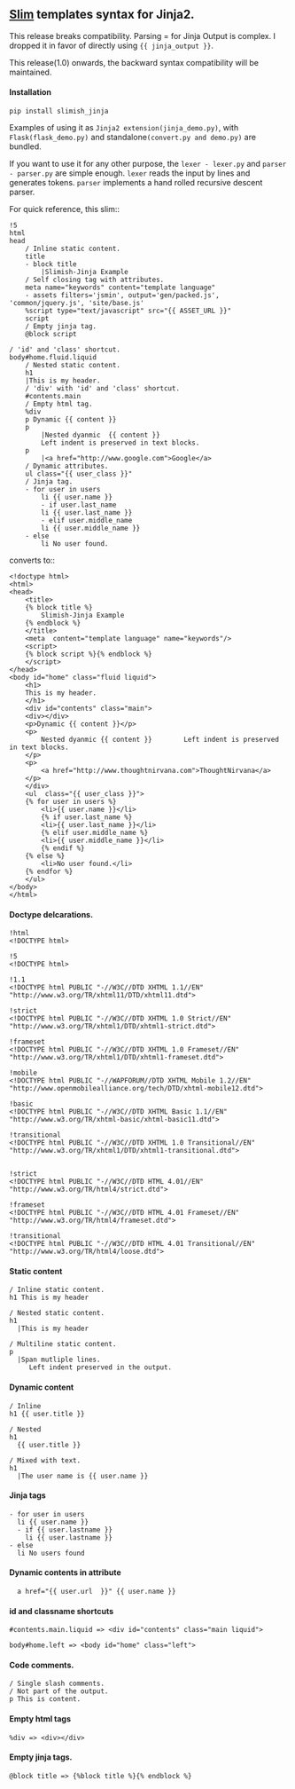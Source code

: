 ## [Slim](http://slim-lang.com/) templates syntax for Jinja2. 

This release breaks compatibility. Parsing = for Jinja Output is complex. I dropped it in favor of directly using `{{ jinja_output }}`.

This release(1.0) onwards, the backward syntax compatibility will be maintained.

#### Installation

    pip install slimish_jinja

Examples of using it as `Jinja2 extension(jinja_demo.py)`,
with `Flask(flask_demo.py)` and standalone`(convert.py and demo.py)` are bundled.

If you want to use it for any other purpose, the `lexer - lexer.py` and `parser - parser.py` are simple enough.
`lexer` reads the input by lines and generates tokens. `parser` implements a hand rolled recursive descent parser.

For quick reference, this slim::

    !5
    html
    head
        / Inline static content.
        title
        - block title
            |Slimish-Jinja Example
        / Self closing tag with attributes.
        meta name="keywords" content="template language"
        - assets filters='jsmin', output='gen/packed.js', 'common/jquery.js', 'site/base.js' 
        %script type="text/javascript" src="{{ ASSET_URL }}"
        script
        / Empty jinja tag.
        @block script

    / 'id' and 'class' shortcut.
    body#home.fluid.liquid
        / Nested static content.
        h1
        |This is my header.
        / 'div' with 'id' and 'class' shortcut.
        #contents.main
        / Empty html tag.
        %div
        p Dynamic {{ content }}
        p
            |Nested dyanmic  {{ content }}
            Left indent is preserved in text blocks.
        p
            |<a href="http://www.google.com">Google</a>
        / Dynamic attributes.
        ul class="{{ user_class }}"
        / Jinja tag.
        - for user in users
            li {{ user.name }}
            - if user.last_name
            li {{ user.last_name }}
            - elif user.middle_name
            li {{ user.middle_name }}
        - else
            li No user found.

converts to::

    <!doctype html>
    <html>
    <head>
        <title>
        {% block title %}
            Slimish-Jinja Example
        {% endblock %}
        </title>
        <meta  content="template language" name="keywords"/>
        <script>
        {% block script %}{% endblock %}
        </script>
    </head>
    <body id="home" class="fluid liquid">
        <h1>
        This is my header.
        </h1>
        <div id="contents" class="main">
        <div></div>
        <p>Dynamic {{ content }}</p>
        <p>
            Nested dyanmic {{ content }}        Left indent is preserved in text blocks.
        </p>
        <p>
            <a href="http://www.thoughtnirvana.com">ThoughtNirvana</a>
        </p>
        </div>
        <ul  class="{{ user_class }}">
        {% for user in users %}
            <li>{{ user.name }}</li>
            {% if user.last_name %}
            <li>{{ user.last_name }}</li>
            {% elif user.middle_name %}
            <li>{{ user.middle_name }}</li>
            {% endif %}
        {% else %}
            <li>No user found.</li>
        {% endfor %}
        </ul>
    </body>
    </html>


#### Doctype delcarations.


    !html      
    <!DOCTYPE html>

    !5         
    <!DOCTYPE html>

    !1.1       
    <!DOCTYPE html PUBLIC "-//W3C//DTD XHTML 1.1//EN" "http://www.w3.org/TR/xhtml11/DTD/xhtml11.dtd">

    !strict
    <!DOCTYPE html PUBLIC "-//W3C//DTD XHTML 1.0 Strict//EN" "http://www.w3.org/TR/xhtml1/DTD/xhtml1-strict.dtd">

    !frameset
    <!DOCTYPE html PUBLIC "-//W3C//DTD XHTML 1.0 Frameset//EN" "http://www.w3.org/TR/xhtml1/DTD/xhtml1-frameset.dtd">

    !mobile
    <!DOCTYPE html PUBLIC "-//WAPFORUM//DTD XHTML Mobile 1.2//EN" "http://www.openmobilealliance.org/tech/DTD/xhtml-mobile12.dtd">

    !basic
    <!DOCTYPE html PUBLIC "-//W3C//DTD XHTML Basic 1.1//EN" "http://www.w3.org/TR/xhtml-basic/xhtml-basic11.dtd">

    !transitional
    <!DOCTYPE html PUBLIC "-//W3C//DTD XHTML 1.0 Transitional//EN" "http://www.w3.org/TR/xhtml1/DTD/xhtml1-transitional.dtd">


    !strict
    <!DOCTYPE html PUBLIC "-//W3C//DTD HTML 4.01//EN" "http://www.w3.org/TR/html4/strict.dtd">

    !frameset
    <!DOCTYPE html PUBLIC "-//W3C//DTD HTML 4.01 Frameset//EN" "http://www.w3.org/TR/html4/frameset.dtd">

    !transitional
    <!DOCTYPE html PUBLIC "-//W3C//DTD HTML 4.01 Transitional//EN" "http://www.w3.org/TR/html4/loose.dtd">
        

#### Static content

    / Inline static content.
    h1 This is my header

    / Nested static content.
    h1
      |This is my header

    / Multiline static content.
    p
      |Span mutliple lines.
         Left indent preserved in the output.


#### Dynamic content

    / Inline
    h1 {{ user.title }}

    / Nested
    h1
      {{ user.title }}

    / Mixed with text.
    h1
      |The user name is {{ user.name }}


#### Jinja tags

    - for user in users
      li {{ user.name }}
      - if {{ user.lastname }}
        li {{ user.lastname }}
    - else
      li No users found


#### Dynamic contents in attribute

      a href="{{ user.url  }}" {{ user.name }}


#### **id** and **classname** shortcuts

    #contents.main.liquid => <div id="contents" class="main liquid">

    body#home.left => <body id="home" class="left">


#### Code comments.

    / Single slash comments.
    / Not part of the output.
    p This is content.


#### Empty html tags

    %div => <div></div>


#### Empty jinja tags.

    @block title => {%block title %}{% endblock %}
